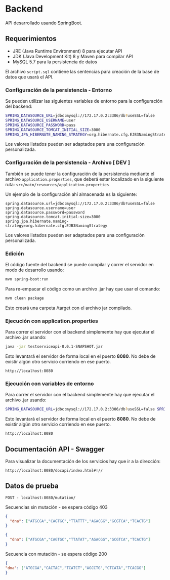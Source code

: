 # Backend

API desarrollado usando SpringBoot.

## Requerimientos

- JRE (Java Runtime Environment) 8 para ejecutar API
- JDK (Java Development Kit) 8 y Maven para compilar API
- MySQL 5.7 para la persistencia de datos

El archivo `script.sql` contiene las sentencias para creación de la base de datos que usará el API.

### Configuración de la persistencia - Entorno

Se pueden utilizar las siguientes variables de entorno para la configuración del backend:

```sh
SPRING_DATASOURCE_URL=jdbc:mysql://172.17.0.2:3306/db?useSSL=false
SPRING_DATASOURCE_USERNAME=user
SPRING_DATASOURCE_PASSWORD=pass
SPRING_DATASOURCE_TOMCAT_INITIAL_SIZE=3000
SPRING_JPA_HIBERNATE_NAMING_STRATEGY=org.hibernate.cfg.EJB3NamingStrategy
```

Los valores listados pueden ser adaptados para una configuración personalizada.

### Configuración de la persistencia - Archivo [ DEV ]

También se puede tener la configuración de la persistencia mediante el archivo `application.properties`, que deberá estar localizado en la siguiente ruta:
`
src/main/resources/application.properties
`

Un ejemplo de la configuración ahí almacenada es la siguiente:

```
spring.datasource.url=jdbc:mysql://172.17.0.2:3306/db?useSSL=false
spring.datasource.username=user
spring.datasource.password=password
spring.datasource.tomcat.initial-size=3000
spring.jpa.hibernate.naming-strategy=org.hibernate.cfg.EJB3NamingStrategy
```
Los valores listados pueden ser adaptados para una configuración personalizada.

### Edición

El código fuente del backend se puede compilar y correr el servidor en modo de desarrollo usando:

```sh
mvn spring-boot:run
```

Para re-empacar el código como un archivo .jar hay que usar el comando:

```sh
mvn clean package
```

Esto creará una carpeta /target con el archivo jar compilado.

### Ejecución con application.properties

Para correr el servidor con el backend simplemente hay que ejecutar el archivo .jar usando:

```sh
java -jar testserviceapi-0.0.1-SNAPSHOT.jar
```

Esto levantará el servidor de forma local en el puerto **8080**. No debe de existir algún otro servicio corriendo en ese puerto.

```
http://localhost:8080
```

### Ejecución con variables de entorno

Para correr el servidor con el backend simplemente hay que ejecutar el archivo .jar usando:

```sh
SPRING_DATASOURCE_URL=jdbc:mysql://172.17.0.2:3306/db?useSSL=false SPRING_DATASOURCE_USERNAME=user SPRING_DATASOURCE_PASSWORD=pass SPRING_DATASOURCE_TOMCAT_INITIAL_SIZE=3000 SPRING_JPA_HIBERNATE_NAMING_STRATEGY=org.hibernate.cfg.EJB3NamingStrategy java -jar testserviceapi-0.0.1-SNAPSHOT.jar
```

Esto levantará el servidor de forma local en el puerto **8080**. No debe de existir algún otro servicio corriendo en ese puerto.

```
http://localhost:8080
```


## Documentación API - Swagger

Para visualizar la documentación de los servicios hay que ir a la dirección:

```
http://localhost:8080/docapi/index.html#!//
```

## Datos de prueba

```
POST - localhost:8080/mutation/
```

Secuencias sin mutación - se espera código 403
```json
{
  "dna": ["ATGCGA","CAGTGC","TTATTT","AGACGG","GCGTCA","TCACTG"]
}
```
```json
{
  "dna": ["ATGCGA","CAGTGC","TTATAT","AGACGG","GCGTCA","TCACTG"]
}
```


Secuencia con mutación - se espera código 200
```json
{
"dna": ["ATGCGA","CACTAC","TCATCT","AGCCTG","CTCATA","TCACGG"]
}
```